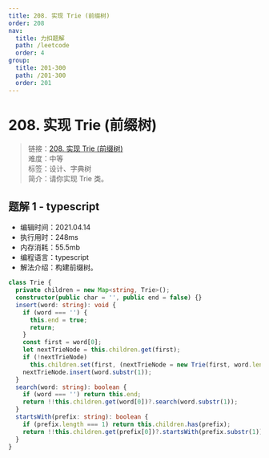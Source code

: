 ```yaml
---
title: 208. 实现 Trie (前缀树)
order: 208
nav:
  title: 力扣题解
  path: /leetcode
  order: 4
group:
  title: 201-300
  path: /201-300
  order: 201
---
```


# 208. 实现 Trie (前缀树)

> 链接：[208. 实现 Trie (前缀树)](https://leetcode-cn.com/problems/implement-trie-prefix-tree/)  
> 难度：中等  
> 标签：设计、字典树  
> 简介：请你实现 Trie 类。

## 题解 1 - typescript

- 编辑时间：2021.04.14
- 执行用时：248ms
- 内存消耗：55.5mb
- 编程语言：typescript
- 解法介绍：构建前缀树。

```typescript
class Trie {
  private children = new Map<string, Trie>();
  constructor(public char = '', public end = false) {}
  insert(word: string): void {
    if (word === '') {
      this.end = true;
      return;
    }
    const first = word[0];
    let nextTrieNode = this.children.get(first);
    if (!nextTrieNode)
      this.children.set(first, (nextTrieNode = new Trie(first, word.length === 1)));
    nextTrieNode.insert(word.substr(1));
  }
  search(word: string): boolean {
    if (word === '') return this.end;
    return !!this.children.get(word[0])?.search(word.substr(1));
  }
  startsWith(prefix: string): boolean {
    if (prefix.length === 1) return this.children.has(prefix);
    return !!this.children.get(prefix[0])?.startsWith(prefix.substr(1));
  }
}
```
